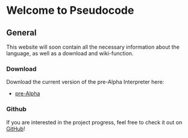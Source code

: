# Welcome to Pseudocode

## General
This website will soon contain all the necessary information about the language, as well as a download and wiki-function.

### Download
Download the current version of the pre-Alpha Interpreter here:
 - [pre-Alpha](https://github.com/xtay2/Pseudocode-II/raw/main/interpreter/Interpreter.jar)

### Github
If you are interested in the project progress, feel free to check it out on [GitHub](https://github.com/xtay2/Pseudocode-II)!
